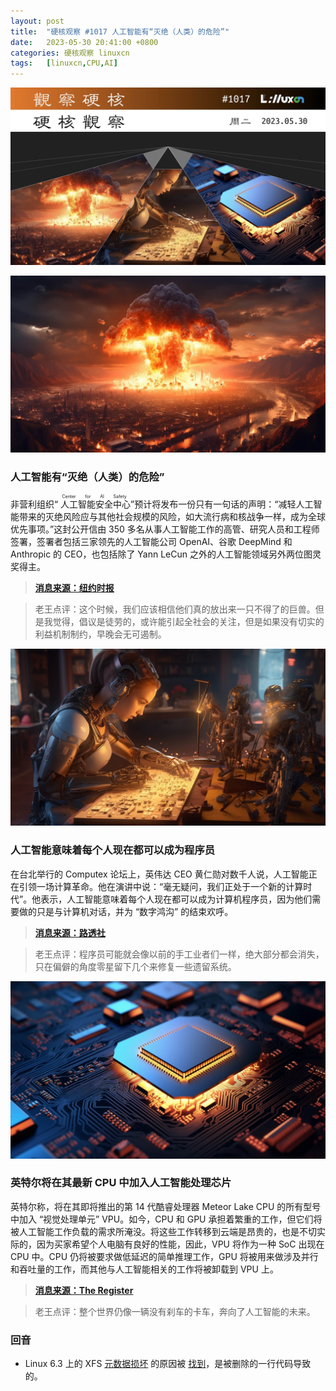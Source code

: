 ```yaml
---
layout: post
title:	"硬核观察 #1017 人工智能有“灭绝（人类）的危险”"
date:	2023-05-30 20:41:00 +0800 
categories:	硬核观察 linuxcn 
tags:	[linuxcn,CPU,AI]
---
```



![](/Asserts/Images/album/202305/30/204001abaqdlxxjqbkxlv9.jpg)


![](/Asserts/Images/album/202305/30/204014scazaa0f0jewfdjf.jpg)


### 人工智能有“灭绝（人类）的危险”


非营利组织“<ruby> 人工智能安全中心 <rt>  Center for AI Safety </rt></ruby>”预计将发布一份只有一句话的声明：“减轻人工智能带来的灭绝风险应与其他社会规模的风险，如大流行病和核战争一样，成为全球优先事项。”这封公开信由 350 多名从事人工智能工作的高管、研究人员和工程师签署，签署者包括三家领先的人工智能公司 OpenAI、谷歌 DeepMind 和Anthropic 的 CEO，也包括除了 Yann LeCun 之外的人工智能领域另外两位图灵奖得主。



> 
> **[消息来源：纽约时报](https://www.nytimes.com/2023/05/30/technology/ai-threat-warning.html)**
> 
> 
> 



> 
> 老王点评：这个时候，我们应该相信他们真的放出来一只不得了的巨兽。但是我觉得，倡议是徒劳的，或许能引起全社会的关注，但是如果没有切实的利益机制制约，早晚会无可遏制。
> 
> 
> 


![](/Asserts/Images/album/202305/30/204028ma6w04aupw26p0v0.jpg)


### 人工智能意味着每个人现在都可以成为程序员


在台北举行的 Computex 论坛上，英伟达 CEO 黄仁勋对数千人说，人工智能正在引领一场计算革命。他在演讲中说：“毫无疑问，我们正处于一个新的计算时代”。他表示，人工智能意味着每个人现在都可以成为计算机程序员，因为他们需要做的只是与计算机对话，并为 “数字鸿沟” 的结束欢呼。



> 
> **[消息来源：路透社](https://www.reuters.com/technology/ai-means-everyone-can-now-be-programmer-nvidia-chief-says-2023-05-29/)**
> 
> 
> 



> 
> 老王点评：程序员可能就会像以前的手工业者们一样，绝大部分都会消失，只在偏僻的角度零星留下几个来修复一些遗留系统。
> 
> 
> 


![](/Asserts/Images/album/202305/30/204056kozzgzia118ww8d9.jpg)


### 英特尔将在其最新 CPU 中加入人工智能处理芯片


英特尔称，将在其即将推出的第 14 代酷睿处理器 Meteor Lake CPU 的所有型号中加入 “视觉处理单元” VPU。如今，CPU 和 GPU 承担着繁重的工作，但它们将被人工智能工作负载的需求所淹没。将这些工作转移到云端是昂贵的，也是不切实际的，因为买家希望个人电脑有良好的性能，因此，VPU 将作为一种 SoC 出现在 CPU 中。CPU 仍将被要求做低延迟的简单推理工作，GPU 将被用来做涉及并行和吞吐量的工作，而其他与人工智能相关的工作将被卸载到 VPU 上。



> 
> **[消息来源：The Register](https://www.theregister.com/2023/05/29/vpus_all_meteork_lake_skus/)**
> 
> 
> 



> 
> 老王点评：整个世界仍像一辆没有刹车的卡车，奔向了人工智能的未来。
> 
> 
> 


### 回音


* Linux 6.3 上的 XFS [元数据损坏](/article-15851-1.html) 的原因被 [找到](https://www.phoronix.com/news/XFS-Patch-For-Linux-6.3)，是被删除的一行代码导致的。
